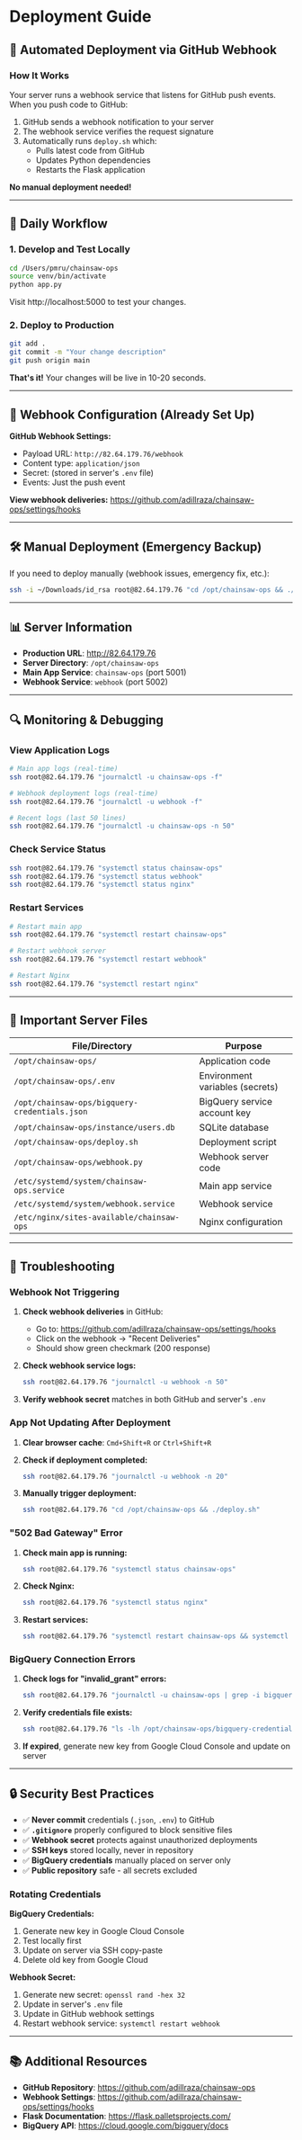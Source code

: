 # Deployment Guide

## 🚀 Automated Deployment via GitHub Webhook

### How It Works

Your server runs a webhook service that listens for GitHub push events. When you push code to GitHub:

1. GitHub sends a webhook notification to your server
2. The webhook service verifies the request signature
3. Automatically runs `deploy.sh` which:
   - Pulls latest code from GitHub
   - Updates Python dependencies
   - Restarts the Flask application

**No manual deployment needed!**

---

## 📝 Daily Workflow

### 1. Develop and Test Locally

```bash
cd /Users/pmru/chainsaw-ops
source venv/bin/activate
python app.py
```

Visit http://localhost:5000 to test your changes.

### 2. Deploy to Production

```bash
git add .
git commit -m "Your change description"
git push origin main
```

**That's it!** Your changes will be live in 10-20 seconds.

---

## 🔧 Webhook Configuration (Already Set Up)

**GitHub Webhook Settings:**
- Payload URL: `http://82.64.179.76/webhook`
- Content type: `application/json`
- Secret: (stored in server's `.env` file)
- Events: Just the push event

**View webhook deliveries:** https://github.com/adillraza/chainsaw-ops/settings/hooks

---

## 🛠️ Manual Deployment (Emergency Backup)

If you need to deploy manually (webhook issues, emergency fix, etc.):

```bash
ssh -i ~/Downloads/id_rsa root@82.64.179.76 "cd /opt/chainsaw-ops && ./deploy.sh"
```

---

## 📊 Server Information

- **Production URL**: http://82.64.179.76
- **Server Directory**: `/opt/chainsaw-ops`
- **Main App Service**: `chainsaw-ops` (port 5001)
- **Webhook Service**: `webhook` (port 5002)

---

## 🔍 Monitoring & Debugging

### View Application Logs
```bash
# Main app logs (real-time)
ssh root@82.64.179.76 "journalctl -u chainsaw-ops -f"

# Webhook deployment logs (real-time)
ssh root@82.64.179.76 "journalctl -u webhook -f"

# Recent logs (last 50 lines)
ssh root@82.64.179.76 "journalctl -u chainsaw-ops -n 50"
```

### Check Service Status
```bash
ssh root@82.64.179.76 "systemctl status chainsaw-ops"
ssh root@82.64.179.76 "systemctl status webhook"
ssh root@82.64.179.76 "systemctl status nginx"
```

### Restart Services
```bash
# Restart main app
ssh root@82.64.179.76 "systemctl restart chainsaw-ops"

# Restart webhook server
ssh root@82.64.179.76 "systemctl restart webhook"

# Restart Nginx
ssh root@82.64.179.76 "systemctl restart nginx"
```

---

## 📁 Important Server Files

| File/Directory | Purpose |
|---------------|---------|
| `/opt/chainsaw-ops/` | Application code |
| `/opt/chainsaw-ops/.env` | Environment variables (secrets) |
| `/opt/chainsaw-ops/bigquery-credentials.json` | BigQuery service account key |
| `/opt/chainsaw-ops/instance/users.db` | SQLite database |
| `/opt/chainsaw-ops/deploy.sh` | Deployment script |
| `/opt/chainsaw-ops/webhook.py` | Webhook server code |
| `/etc/systemd/system/chainsaw-ops.service` | Main app service |
| `/etc/systemd/system/webhook.service` | Webhook service |
| `/etc/nginx/sites-available/chainsaw-ops` | Nginx configuration |

---

## 🚨 Troubleshooting

### Webhook Not Triggering

1. **Check webhook deliveries** in GitHub:
   - Go to: https://github.com/adillraza/chainsaw-ops/settings/hooks
   - Click on the webhook → "Recent Deliveries"
   - Should show green checkmark (200 response)

2. **Check webhook service logs:**
   ```bash
   ssh root@82.64.179.76 "journalctl -u webhook -n 50"
   ```

3. **Verify webhook secret** matches in both GitHub and server's `.env`

### App Not Updating After Deployment

1. **Clear browser cache**: `Cmd+Shift+R` or `Ctrl+Shift+R`

2. **Check if deployment completed:**
   ```bash
   ssh root@82.64.179.76 "journalctl -u webhook -n 20"
   ```

3. **Manually trigger deployment:**
   ```bash
   ssh root@82.64.179.76 "cd /opt/chainsaw-ops && ./deploy.sh"
   ```

### "502 Bad Gateway" Error

1. **Check main app is running:**
   ```bash
   ssh root@82.64.179.76 "systemctl status chainsaw-ops"
   ```

2. **Check Nginx:**
   ```bash
   ssh root@82.64.179.76 "systemctl status nginx"
   ```

3. **Restart services:**
   ```bash
   ssh root@82.64.179.76 "systemctl restart chainsaw-ops && systemctl restart nginx"
   ```

### BigQuery Connection Errors

1. **Check logs for "invalid_grant" errors:**
   ```bash
   ssh root@82.64.179.76 "journalctl -u chainsaw-ops | grep -i bigquery"
   ```

2. **Verify credentials file exists:**
   ```bash
   ssh root@82.64.179.76 "ls -lh /opt/chainsaw-ops/bigquery-credentials.json"
   ```

3. **If expired**, generate new key from Google Cloud Console and update on server

---

## 🔒 Security Best Practices

- ✅ **Never commit** credentials (`.json`, `.env`) to GitHub
- ✅ **`.gitignore`** properly configured to block sensitive files
- ✅ **Webhook secret** protects against unauthorized deployments
- ✅ **SSH keys** stored locally, never in repository
- ✅ **BigQuery credentials** manually placed on server only
- ✅ **Public repository** safe - all secrets excluded

### Rotating Credentials

**BigQuery Credentials:**
1. Generate new key in Google Cloud Console
2. Test locally first
3. Update on server via SSH copy-paste
4. Delete old key from Google Cloud

**Webhook Secret:**
1. Generate new secret: `openssl rand -hex 32`
2. Update in server's `.env` file
3. Update in GitHub webhook settings
4. Restart webhook service: `systemctl restart webhook`

---

## 📚 Additional Resources

- **GitHub Repository**: https://github.com/adillraza/chainsaw-ops
- **Webhook Settings**: https://github.com/adillraza/chainsaw-ops/settings/hooks
- **Flask Documentation**: https://flask.palletsprojects.com/
- **BigQuery API**: https://cloud.google.com/bigquery/docs

